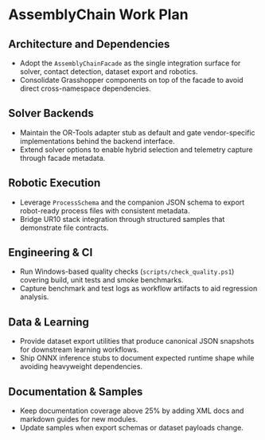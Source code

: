 # AssemblyChain Work Plan

## Architecture and Dependencies
- Adopt the `AssemblyChainFacade` as the single integration surface for solver, contact detection, dataset export and robotics.
- Consolidate Grasshopper components on top of the facade to avoid direct cross-namespace dependencies.

## Solver Backends
- Maintain the OR-Tools adapter stub as default and gate vendor-specific implementations behind the backend interface.
- Extend solver options to enable hybrid selection and telemetry capture through facade metadata.

## Robotic Execution
- Leverage `ProcessSchema` and the companion JSON schema to export robot-ready process files with consistent metadata.
- Bridge UR10 stack integration through structured samples that demonstrate file contracts.

## Engineering & CI
- Run Windows-based quality checks (`scripts/check_quality.ps1`) covering build, unit tests and smoke benchmarks.
- Capture benchmark and test logs as workflow artifacts to aid regression analysis.

## Data & Learning
- Provide dataset export utilities that produce canonical JSON snapshots for downstream learning workflows.
- Ship ONNX inference stubs to document expected runtime shape while avoiding heavyweight dependencies.

## Documentation & Samples
- Keep documentation coverage above 25% by adding XML docs and markdown guides for new modules.
- Update samples when export schemas or dataset payloads change.
